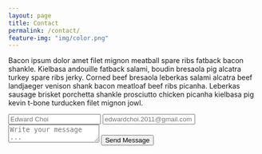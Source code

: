 ```yaml
---
layout: page
title: Contact
permalink: /contact/
feature-img: "img/color.png"
---
```


Bacon ipsum dolor amet filet mignon meatball spare ribs fatback bacon shankle. Kielbasa andouille fatback salami, boudin bresaola pig alcatra turkey spare ribs jerky. Corned beef bresaola leberkas salami alcatra beef landjaeger venison shank bacon meatloaf beef ribs picanha. Leberkas sausage brisket porchetta shankle prosciutto chicken picanha kielbasa pig kevin t-bone turducken filet mignon jowl.

<form action="https://getsimpleform.com/messages?form_api_token=8c48e224f366" method="post">
  <input type='hidden' name='redirect_to' value='http://choi2016.github.io/thank-you' />
  <input type='text' name='name' placeholder='Edward Choi' />
  <input type='email' name='email' placeholder='edwardchoi.2011@gmail.com' />
  <textarea name='message' placeholder='Write your message ...'></textarea>
  <input type='submit' value='Send Message' />
</form>





